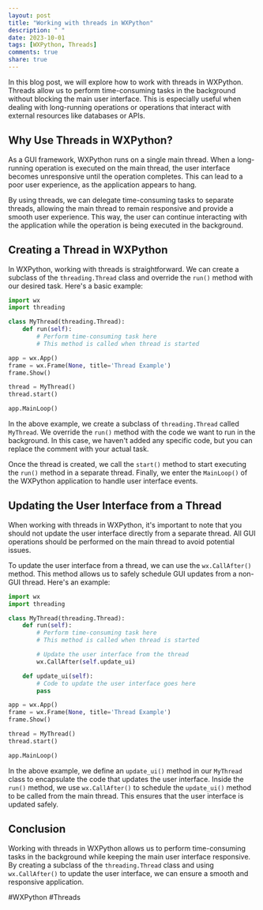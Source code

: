 ```yaml
---
layout: post
title: "Working with threads in WXPython"
description: " "
date: 2023-10-01
tags: [WXPython, Threads]
comments: true
share: true
---
```


In this blog post, we will explore how to work with threads in WXPython. Threads allow us to perform time-consuming tasks in the background without blocking the main user interface. This is especially useful when dealing with long-running operations or operations that interact with external resources like databases or APIs.

## Why Use Threads in WXPython?

As a GUI framework, WXPython runs on a single main thread. When a long-running operation is executed on the main thread, the user interface becomes unresponsive until the operation completes. This can lead to a poor user experience, as the application appears to hang.

By using threads, we can delegate time-consuming tasks to separate threads, allowing the main thread to remain responsive and provide a smooth user experience. This way, the user can continue interacting with the application while the operation is being executed in the background.

## Creating a Thread in WXPython

In WXPython, working with threads is straightforward. We can create a subclass of the `threading.Thread` class and override the `run()` method with our desired task. Here's a basic example:

```python
import wx
import threading

class MyThread(threading.Thread):
    def run(self):
        # Perform time-consuming task here
        # This method is called when thread is started

app = wx.App()
frame = wx.Frame(None, title='Thread Example')
frame.Show()

thread = MyThread()
thread.start()

app.MainLoop()
```

In the above example, we create a subclass of `threading.Thread` called `MyThread`. We override the `run()` method with the code we want to run in the background. In this case, we haven't added any specific code, but you can replace the comment with your actual task.

Once the thread is created, we call the `start()` method to start executing the `run()` method in a separate thread. Finally, we enter the `MainLoop()` of the WXPython application to handle user interface events.

## Updating the User Interface from a Thread

When working with threads in WXPython, it's important to note that you should not update the user interface directly from a separate thread. All GUI operations should be performed on the main thread to avoid potential issues.

To update the user interface from a thread, we can use the `wx.CallAfter()` method. This method allows us to safely schedule GUI updates from a non-GUI thread. Here's an example:

```python
import wx
import threading

class MyThread(threading.Thread):
    def run(self):
        # Perform time-consuming task here
        # This method is called when thread is started

        # Update the user interface from the thread
        wx.CallAfter(self.update_ui)

    def update_ui(self):
        # Code to update the user interface goes here
        pass

app = wx.App()
frame = wx.Frame(None, title='Thread Example')
frame.Show()

thread = MyThread()
thread.start()

app.MainLoop()
```

In the above example, we define an `update_ui()` method in our `MyThread` class to encapsulate the code that updates the user interface. Inside the `run()` method, we use `wx.CallAfter()` to schedule the `update_ui()` method to be called from the main thread. This ensures that the user interface is updated safely.

## Conclusion

Working with threads in WXPython allows us to perform time-consuming tasks in the background while keeping the main user interface responsive. By creating a subclass of the `threading.Thread` class and using `wx.CallAfter()` to update the user interface, we can ensure a smooth and responsive application.

#WXPython #Threads